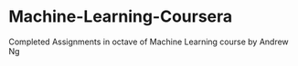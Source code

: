# Machine-Learning-Coursera
Completed Assignments in octave of Machine Learning course by Andrew Ng 
